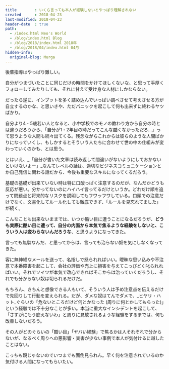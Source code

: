 ```yaml
---
title        : いくら言っても本人が経験しないとやっぱり理解されない
created      : 2018-04-23
last-modified: 2018-04-23
header-date  : true
path:
  - /index.html Neo's World
  - /blog/index.html Blog
  - /blog/2018/index.html 2018年
  - /blog/2018/04/index.html 04月
hidden-info:
  original-blog: Murga
---
```


後輩指導はやっぱり難しい。

自分がつまづいたことに同じだけの時間をかけてほしくないな、と思って手厚くフォローしてみたりしても、それに甘えて受け身な人材にしかならない。

だったら逆に、インプットを多く詰め込んでいっぱい調べさせて考えさせる方が自立するのかな、と思いきや、ただパニックを起こして何も出来ずに終わるヤツばかり。

自分より4・5歳若い人となると、小中学校でのモノの教わり方から自分の時とは違うだろうから、「自分が1・2年目の時だってこんな酷くなかっただろ…」って思うような人間も続々出てくる。残念ながらこれからは彼らのような人間ばかりになっていくし、もしかするとそういう人たちに合わせて世の中の仕組みが変わっていくのかも、とは思う。

とはいえ、_「自分が書いた文章は読み返して間違いがないようにしておかないといけないよー」_なんてレベルの話は、適切なビジネスコミュニケーションとか自己発信に関わる話だから、今後も重要なスキルになってくるだろう。

基礎の基礎が出来ていない時は特に口酸っぱく注意するのだが、なんだかどうも反応が悪い。分かってないのにハイハイ言ってるだけというか。どれだけ順を追って問題点と将来的なリスクを説明してもフワッフワしている。口頭での注意だけでなく、文書化してルール化しても徹底できず、「ルールを見忘れてました」が続く。

こんなことも出来ないままでは、いつか酷い目に遭うことになるだろうが、**どうも実際に酷い目に遭って、自分の内面から本気で焦るような経験をしないと、こういう人は変わらないんだろうな**、と思うようになってきた。

言っても無駄なんだ、と思ってからは、言っても治らない奴を気にしなくなってきた。

客に無神経なメールを送って、名指しで怒られればいい。曖昧な思い込みや不注意で本番障害を起こして、会社の評価や売上に損害を与えてこっぴどく叱られればいい。それでソイツが本気で改心できればそこからは治っていくだろうし、それでも分からない奴は切られるだけだ。

もちろん、きちんと想像できる人もいて、そういう人は予め注意点を伝えるだけで先回りして行動を変えられる。だが、ダメな奴はてんでダメで、_ヒヤリ・ハット_ぐらいの「危ないところだけど何とかなった (周りに何とかしてもらった)」という経験では不十分なことが多い。本当に重大なインシデントを起こして、「さすがにもう庇えないわ」と周りに見放されるような経験をするまでは、何も改善しないだろう。

その人がどのぐらいの「酷い目」「ヤバい経験」で焦るかは人それぞれで分からないが、なるべく周りへの悪影響・実害が少ない事例で本人が気付けるに越したことはない。

こっちも親じゃないのでいつまでも面倒見られん。早く何を注意されているのか気付ける人間になってもらいたい。
